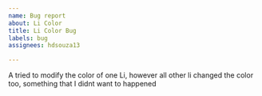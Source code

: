 ```yaml
---
name: Bug report
about: Li Color
title: Li Color Bug
labels: bug
assignees: hdsouza13

---
```


A tried to modify the color of one Li, however all other li changed the color too, something that I didnt want to happened
